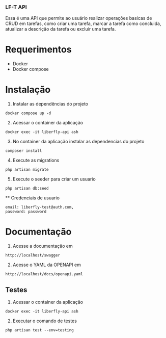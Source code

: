 ### LF-T API

Essa é uma API que permite ao usuário realizar operações basicas de CRUD em tarefas, como criar uma tarefa, marcar a tarefa como concluida, atualizar a descrição da tarefa ou excluir uma tarefa.

# Requerimentos
* Docker
* Docker compose

# Instalação

1. Instalar as dependências do projeto
```
docker compose up -d
```

2. Acessar o container da aplicação
```
docker exec -it liberfly-api ash
```

3. No container da aplicação instalar as dependencias do projeto
```
composer install
```

4. Execute as migrations
```
php artisan migrate
```

5. Execute o seeder para criar um usuario
```
php artisan db:seed
```

** Credenciais de usuario
```
email: liberfly-test@auth.com,
password: password
```

# Documentação
1. Acesse a documentação em
```
http://localhost/swagger
```

2. Acesse o YAML da OPENAPI em
```
http://localhost/docs/openapi.yaml
```

## Testes
1. Acessar o container da aplicação
```
docker exec -it liberfly-api ash
```

2. Executar o comando de testes
```
php artisan test --env=testing
```
